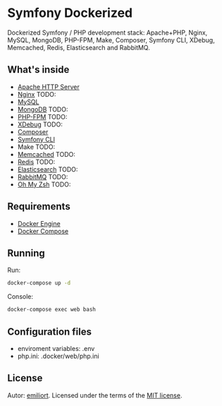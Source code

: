 # Symfony Dockerized

Dockerized Symfony / PHP development stack: Apache+PHP, Nginx, MySQL, MongoDB, PHP-FPM, Make, Composer, Symfony CLI, XDebug, Memcached, Redis, Elasticsearch and RabbitMQ.

## What's inside

* [Apache HTTP Server](https://httpd.apache.org/)
* [Nginx](http://nginx.org/)  TODO:
* [MySQL](http://www.mysql.com/)
* [MongoDB](http://www.mongodb.org/) TODO:
* [PHP-FPM](http://php-fpm.org/) TODO:
* [XDebug](https://xdebug.org/)  TODO:
* [Composer](https://getcomposer.org/)
* [Symfony CLI](https://symfony.com/)
* Make  TODO:
* [Memcached](http://memcached.org/) TODO:
* [Redis](http://redis.io/) TODO:
* [Elasticsearch](http://www.elasticsearch.org/) TODO:
* [RabbitMQ](https://www.rabbitmq.com/) TODO:
* [Oh My Zsh](https://ohmyz.sh/) TODO:

## Requirements

* [Docker Engine](https://docs.docker.com/installation/)
* [Docker Compose](https://docs.docker.com/compose/)

## Running

Run:

```sh
docker-compose up -d
```

Console:

```sh
docker-compose exec web bash
```

## Configuration files

* enviroment variables: .env
* php.ini: .docker/web/php.ini

## License

Autor: [emiliort](https://github.com/emiliort).
Licensed under the terms of the [MIT license](LICENSE.md).
